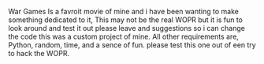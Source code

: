 War Games Is a favroit movie of mine and i have been wanting to make something dedicated to it, This may not be the real WOPR but it is fun to look around and test it out
please leave and suggestions so i can change the code this was a custom project of mine. All other requirements are, Python, random, time, and a sence of fun.
please test this one out of een try to hack the WOPR.
